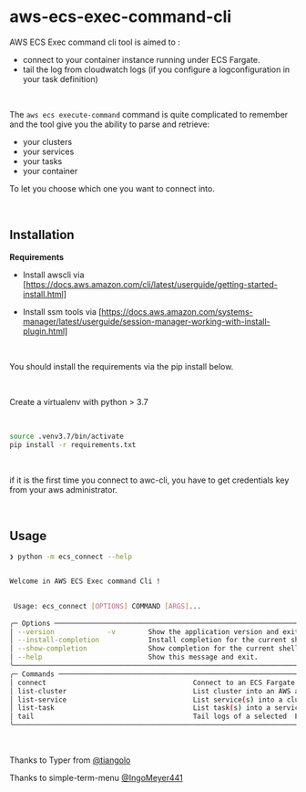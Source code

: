 # aws-ecs-exec-command-cli

AWS ECS Exec command cli tool is aimed to :

- connect to your container instance running under ECS Fargate.
- tail the log from cloudwatch logs (if you configure a logconfiguration in your task definition)

&nbsp;

The `aws ecs execute-command` command is quite complicated to remember and the tool give you the ability to parse and retrieve:

- your clusters
- your services
- your tasks
- your container

To let you choose which one you want to connect into.

&nbsp;

## Installation

**Requirements**

- Install awscli via [https://docs.aws.amazon.com/cli/latest/userguide/getting-started-install.html]

- Install ssm  tools via [https://docs.aws.amazon.com/systems-manager/latest/userguide/session-manager-working-with-install-plugin.html]


&nbsp;

You should install the requirements via the pip install below.

&nbsp;

Create a virtualenv with python > 3.7

&nbsp;

```bash
source .venv3.7/bin/activate
pip install -r requirements.txt
```

&nbsp;

if it is the first time you connect to awc-cli, you have to get credentials key from your aws administrator.

&nbsp;

## Usage

```bash
❯ python -m ecs_connect --help


Welcome in AWS ECS Exec command Cli !

                                                                                                                                                                                       
 Usage: ecs_connect [OPTIONS] COMMAND [ARGS]...                                                                                                                                        
                                                                                                                                                                                       
╭─ Options ───────────────────────────────────────────────────────────────────────────────────────────────────────────────────────────────────────────────────────────────────────────╮
│ --version             -v        Show the application version and exit.                                                                                                              │
│ --install-completion            Install completion for the current shell.                                                                                                           │
│ --show-completion               Show completion for the current shell, to copy it or customize the installation.                                                                    │
│ --help                          Show this message and exit.                                                                                                                         │
╰─────────────────────────────────────────────────────────────────────────────────────────────────────────────────────────────────────────────────────────────────────────────────────╯
╭─ Commands ──────────────────────────────────────────────────────────────────────────────────────────────────────────────────────────────────────────────────────────────────────────╮
│ connect                                    Connect to an ECS Fargate container                                                                                                      │
│ list-cluster                               List cluster into an AWS account                                                                                                         │
│ list-service                               List service(s) into a cluster                                                                                                           │
│ list-task                                  List task(s) into a service into a cluster                                                                                               │
│ tail                                       Tail logs of a selected  ECS container                                                                                                   │
╰─────────────────────────────────────────────────────────────────────────────────────────────────────────────────────────────────────────────────────────────────────────────────────╯

```

&nbsp;

Thanks to Typer from [@tiangolo](https://typer.tiangolo.com/)

Thanks to simple-term-menu [@IngoMeyer441](https://github.com/IngoMeyer441/simple-term-menu)